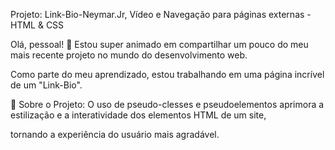 Projeto: Link-Bio-Neymar.Jr, Vídeo e Navegação para páginas externas - HTML & CSS

Olá, pessoal! 👋 Estou super animado em compartilhar um pouco do meu mais recente projeto no mundo do desenvolvimento web.

Como parte do meu aprendizado, estou trabalhando em uma página incrível de um "Link-Bio".

📌 Sobre o Projeto: O uso de pseudo-clesses e pseudoelementos aprimora a estilização e a interatividade dos elementos HTML de um site,

tornando a experiência do usuário mais agradável.
